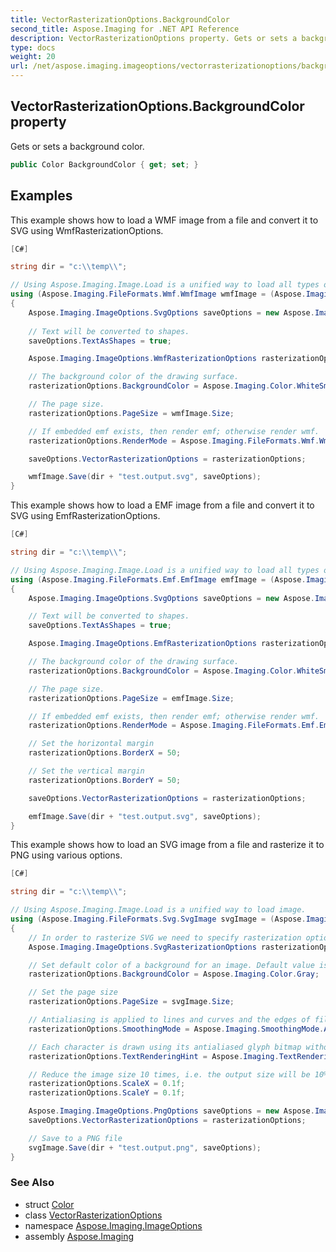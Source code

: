 ```yaml
---
title: VectorRasterizationOptions.BackgroundColor
second_title: Aspose.Imaging for .NET API Reference
description: VectorRasterizationOptions property. Gets or sets a background color
type: docs
weight: 20
url: /net/aspose.imaging.imageoptions/vectorrasterizationoptions/backgroundcolor/
---
```

## VectorRasterizationOptions.BackgroundColor property

Gets or sets a background color.

```csharp
public Color BackgroundColor { get; set; }
```

## Examples

This example shows how to load a WMF image from a file and convert it to SVG using WmfRasterizationOptions.

```csharp
[C#]

string dir = "c:\\temp\\";

// Using Aspose.Imaging.Image.Load is a unified way to load all types of images including WMF.
using (Aspose.Imaging.FileFormats.Wmf.WmfImage wmfImage = (Aspose.Imaging.FileFormats.Wmf.WmfImage)Aspose.Imaging.Image.Load(dir + "test.wmf"))
{
    Aspose.Imaging.ImageOptions.SvgOptions saveOptions = new Aspose.Imaging.ImageOptions.SvgOptions();
        
    // Text will be converted to shapes.
    saveOptions.TextAsShapes = true;

    Aspose.Imaging.ImageOptions.WmfRasterizationOptions rasterizationOptions = new Aspose.Imaging.ImageOptions.WmfRasterizationOptions();

    // The background color of the drawing surface.
    rasterizationOptions.BackgroundColor = Aspose.Imaging.Color.WhiteSmoke;

    // The page size.
    rasterizationOptions.PageSize = wmfImage.Size;

    // If embedded emf exists, then render emf; otherwise render wmf.
    rasterizationOptions.RenderMode = Aspose.Imaging.FileFormats.Wmf.WmfRenderMode.Auto;

    saveOptions.VectorRasterizationOptions = rasterizationOptions;

    wmfImage.Save(dir + "test.output.svg", saveOptions);
}
```

This example shows how to load a EMF image from a file and convert it to SVG using EmfRasterizationOptions.

```csharp
[C#]

string dir = "c:\\temp\\";

// Using Aspose.Imaging.Image.Load is a unified way to load all types of images including EMF.
using (Aspose.Imaging.FileFormats.Emf.EmfImage emfImage = (Aspose.Imaging.FileFormats.Emf.EmfImage)Aspose.Imaging.Image.Load(dir + "test.emf"))
{
    Aspose.Imaging.ImageOptions.SvgOptions saveOptions = new Aspose.Imaging.ImageOptions.SvgOptions();

    // Text will be converted to shapes.
    saveOptions.TextAsShapes = true;

    Aspose.Imaging.ImageOptions.EmfRasterizationOptions rasterizationOptions = new Aspose.Imaging.ImageOptions.EmfRasterizationOptions();

    // The background color of the drawing surface.
    rasterizationOptions.BackgroundColor = Aspose.Imaging.Color.WhiteSmoke;

    // The page size.
    rasterizationOptions.PageSize = emfImage.Size;

    // If embedded emf exists, then render emf; otherwise render wmf.
    rasterizationOptions.RenderMode = Aspose.Imaging.FileFormats.Emf.EmfRenderMode.Auto;

    // Set the horizontal margin
    rasterizationOptions.BorderX = 50;

    // Set the vertical margin
    rasterizationOptions.BorderY = 50;

    saveOptions.VectorRasterizationOptions = rasterizationOptions;

    emfImage.Save(dir + "test.output.svg", saveOptions);
}
```

This example shows how to load an SVG image from a file and rasterize it to PNG using various options.

```csharp
[C#]

string dir = "c:\\temp\\";

// Using Aspose.Imaging.Image.Load is a unified way to load image.
using (Aspose.Imaging.FileFormats.Svg.SvgImage svgImage = (Aspose.Imaging.FileFormats.Svg.SvgImage)Aspose.Imaging.Image.Load(dir + "test.svg"))
{
    // In order to rasterize SVG we need to specify rasterization options.
    Aspose.Imaging.ImageOptions.SvgRasterizationOptions rasterizationOptions = new Aspose.Imaging.ImageOptions.SvgRasterizationOptions();

    // Set default color of a background for an image. Default value is white.
    rasterizationOptions.BackgroundColor = Aspose.Imaging.Color.Gray;

    // Set the page size
    rasterizationOptions.PageSize = svgImage.Size;

    // Antialiasing is applied to lines and curves and the edges of filled areas.
    rasterizationOptions.SmoothingMode = Aspose.Imaging.SmoothingMode.AntiAlias;

    // Each character is drawn using its antialiased glyph bitmap without hinting.
    rasterizationOptions.TextRenderingHint = Aspose.Imaging.TextRenderingHint.AntiAlias;

    // Reduce the image size 10 times, i.e. the output size will be 10% of the original size.
    rasterizationOptions.ScaleX = 0.1f;
    rasterizationOptions.ScaleY = 0.1f;

    Aspose.Imaging.ImageOptions.PngOptions saveOptions = new Aspose.Imaging.ImageOptions.PngOptions();
    saveOptions.VectorRasterizationOptions = rasterizationOptions;

    // Save to a PNG file
    svgImage.Save(dir + "test.output.png", saveOptions);
}
```

### See Also

* struct [Color](../../../aspose.imaging/color/)
* class [VectorRasterizationOptions](../)
* namespace [Aspose.Imaging.ImageOptions](../../vectorrasterizationoptions/)
* assembly [Aspose.Imaging](../../../)


